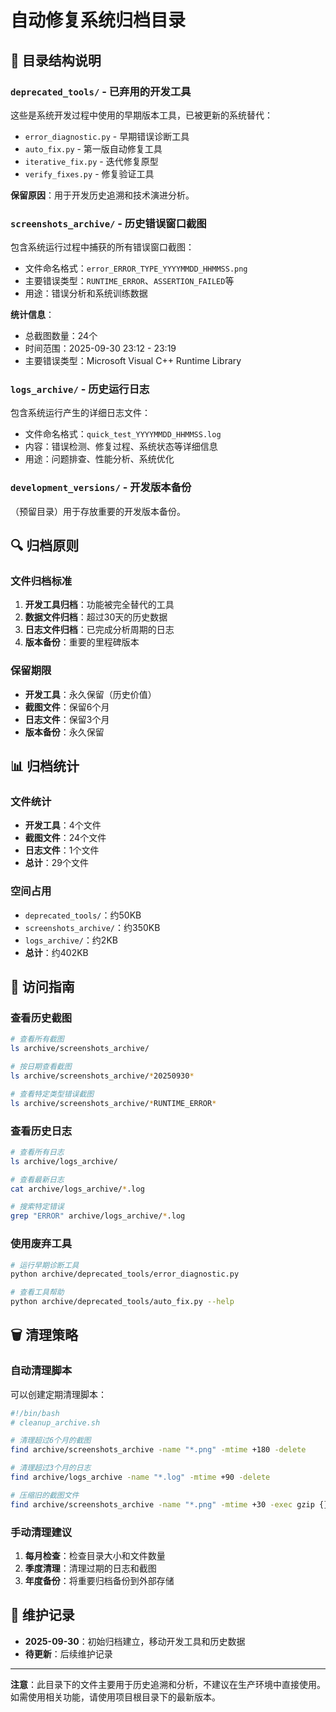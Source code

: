 # 自动修复系统归档目录

## 📁 目录结构说明

### `deprecated_tools/` - 已弃用的开发工具
这些是系统开发过程中使用的早期版本工具，已被更新的系统替代：

- `error_diagnostic.py` - 早期错误诊断工具
- `auto_fix.py` - 第一版自动修复工具
- `iterative_fix.py` - 迭代修复原型
- `verify_fixes.py` - 修复验证工具

**保留原因**：用于开发历史追溯和技术演进分析。

### `screenshots_archive/` - 历史错误窗口截图
包含系统运行过程中捕获的所有错误窗口截图：

- 文件命名格式：`error_ERROR_TYPE_YYYYMMDD_HHMMSS.png`
- 主要错误类型：`RUNTIME_ERROR`、`ASSERTION_FAILED`等
- 用途：错误分析和系统训练数据

**统计信息**：
- 总截图数量：24个
- 时间范围：2025-09-30 23:12 - 23:19
- 主要错误类型：Microsoft Visual C++ Runtime Library

### `logs_archive/` - 历史运行日志
包含系统运行产生的详细日志文件：

- 文件命名格式：`quick_test_YYYYMMDD_HHMMSS.log`
- 内容：错误检测、修复过程、系统状态等详细信息
- 用途：问题排查、性能分析、系统优化

### `development_versions/` - 开发版本备份
（预留目录）用于存放重要的开发版本备份。

## 🔍 归档原则

### 文件归档标准
1. **开发工具归档**：功能被完全替代的工具
2. **数据文件归档**：超过30天的历史数据
3. **日志文件归档**：已完成分析周期的日志
4. **版本备份**：重要的里程碑版本

### 保留期限
- **开发工具**：永久保留（历史价值）
- **截图文件**：保留6个月
- **日志文件**：保留3个月
- **版本备份**：永久保留

## 📊 归档统计

### 文件统计
- **开发工具**：4个文件
- **截图文件**：24个文件
- **日志文件**：1个文件
- **总计**：29个文件

### 空间占用
- `deprecated_tools/`：约50KB
- `screenshots_archive/`：约350KB
- `logs_archive/`：约2KB
- **总计**：约402KB

## 🔄 访问指南

### 查看历史截图
```bash
# 查看所有截图
ls archive/screenshots_archive/

# 按日期查看截图
ls archive/screenshots_archive/*20250930*

# 查看特定类型错误截图
ls archive/screenshots_archive/*RUNTIME_ERROR*
```

### 查看历史日志
```bash
# 查看所有日志
ls archive/logs_archive/

# 查看最新日志
cat archive/logs_archive/*.log

# 搜索特定错误
grep "ERROR" archive/logs_archive/*.log
```

### 使用废弃工具
```bash
# 运行早期诊断工具
python archive/deprecated_tools/error_diagnostic.py

# 查看工具帮助
python archive/deprecated_tools/auto_fix.py --help
```

## 🗑️ 清理策略

### 自动清理脚本
可以创建定期清理脚本：

```bash
#!/bin/bash
# cleanup_archive.sh

# 清理超过6个月的截图
find archive/screenshots_archive -name "*.png" -mtime +180 -delete

# 清理超过3个月的日志
find archive/logs_archive -name "*.log" -mtime +90 -delete

# 压缩旧的截图文件
find archive/screenshots_archive -name "*.png" -mtime +30 -exec gzip {} \;
```

### 手动清理建议
1. **每月检查**：检查目录大小和文件数量
2. **季度清理**：清理过期的日志和截图
3. **年度备份**：将重要归档备份到外部存储

## 📝 维护记录

- **2025-09-30**：初始归档建立，移动开发工具和历史数据
- **待更新**：后续维护记录

---

**注意**：此目录下的文件主要用于历史追溯和分析，不建议在生产环境中直接使用。如需使用相关功能，请使用项目根目录下的最新版本。